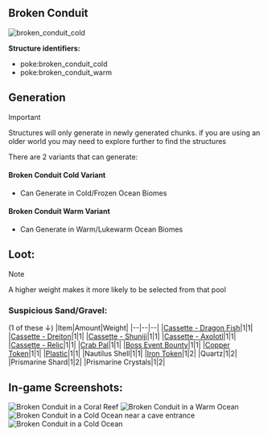## Broken Conduit
![broken_conduit_cold](https://github.com/ItsMePok/PFE/assets/136857747/57094c78-7e94-4e53-9838-e60912818095)

**Structure identifiers:**
* poke:broken_conduit_cold
* poke:broken_conduit_warm
## Generation
> [!IMPORTANT]
> Structures will only generate in newly generated chunks. if you are using an older world you may need to explore further to find the structures

There are 2 variants that can generate:
#### Broken Conduit Cold Variant
* Can Generate in Cold/Frozen Ocean Biomes

#### Broken Conduit Warm Variant
* Can Generate in Warm/Lukewarm Ocean Biomes

## Loot:
> [!NOTE]
> A higher weight makes it more likely to be selected from that pool

### **Suspicious Sand/Gravel:**

(1 of these ↓)
|Item|Amount|Weight|
|--|--|--|
|[Cassette - Dragon Fish](https://github.com/ItsMePok/PFE/wiki/Cassette-DragonFish)|1|1|
|[Cassette - Dreiton](https://github.com/ItsMePok/PFE/wiki/Cassette-Dreiton)|1|1|
|[Cassette - Shuniji](https://github.com/ItsMePok/PFE/wiki/Cassette-Shuniji)|1|1|
|[Cassette - Axolotl](https://github.com/ItsMePok/PFE/wiki/Cassette-Axolotl)|1|1|
|[Cassette - Relic](https://github.com/ItsMePok/PFE/wiki/Cassette-Relic)|1|1|
|[Crab Pal](https://github.com/ItsMePok/PFE/wiki/Crab-Pal)|1|1|
|[Boss Event Bounty](https://github.com/ItsMePok/PFE/wiki/Boss-Event-Bounty)|1|1|
|[Copper Token](https://github.com/ItsMePok/PFE/wiki/Copper-Token)|1|1|
|[Plastic](https://github.com/ItsMePok/PFE/wiki/Plastic)|1|1|
|Nautilus Shell|1|1|
|[Iron Token](https://github.com/ItsMePok/PFE/wiki/Iron-Token)|1|2|
|Quartz|1|2|
|Prismarine Shard|1|2|
|Prismarine Crystals|1|2|

## In-game Screenshots:
![Broken Conduit in a Coral Reef](https://github.com/ItsMePok/PFE/assets/136857747/bf33272c-1493-4941-bb4b-f54f029e8dbf)
![Broken Conduit in a Warm Ocean](https://github.com/ItsMePok/PFE/assets/136857747/d6e475d6-1e94-4ee6-8566-c08d83927195)
![Broken Conduit in a Cold Ocean near a cave entrance](https://github.com/ItsMePok/PFE/assets/136857747/cbe2be3e-ec38-41ae-9f79-d2e1b8376bb0)
![Broken Conduit in a Cold Ocean](https://github.com/ItsMePok/PFE/assets/136857747/1f2de30b-5766-4cc6-9a47-335fa3b32a4f)
